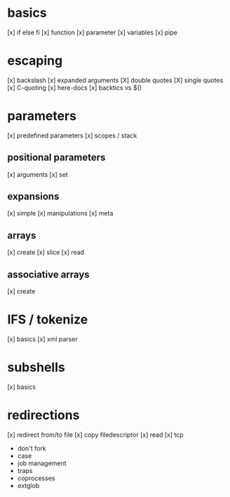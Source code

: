 basics
======
[x] if else fi
[x] function
[x] parameter
[x] variables
[x] pipe


escaping
========
[x] backslash
[x] expanded arguments
[X] double quotes
[X] single quotes
[x] C-quoting
[x] here-docs
[x] backtics vs $()

parameters
==========
[x] predefined parameters
[x] scopes / stack

positional parameters
---------------------
[x] arguments
[x] set

expansions
----------
[x] simple
[x] manipulations
[x] meta

arrays
------
[x] create
[x] slice
[x] read

associative arrays
------------------
[x] create

IFS / tokenize
==============
[x] basics
[x] xml parser

subshells
=========
[x] basics

redirections
============
[x] redirect from/to file
[x] copy filedescriptor
[x] read
[x] tcp


- don't fork
- case
- job management
- traps
- coprocesses
- extglob
